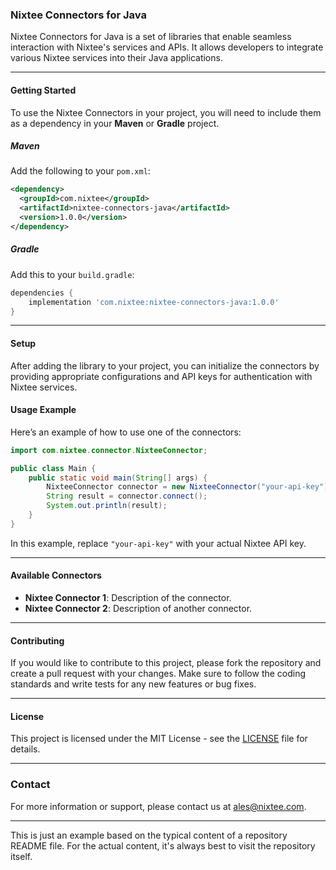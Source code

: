 ### **Nixtee Connectors for Java**

Nixtee Connectors for Java is a set of libraries that enable seamless interaction with Nixtee's services and APIs. It allows developers to integrate various Nixtee services into their Java applications.

---

#### **Getting Started**

To use the Nixtee Connectors in your project, you will need to include them as a dependency in your **Maven** or **Gradle** project.

##### **Maven**
Add the following to your `pom.xml`:
```xml
<dependency>
  <groupId>com.nixtee</groupId>
  <artifactId>nixtee-connectors-java</artifactId>
  <version>1.0.0</version>
</dependency>
```

##### **Gradle**
Add this to your `build.gradle`:
```groovy
dependencies {
    implementation 'com.nixtee:nixtee-connectors-java:1.0.0'
}
```

---

#### **Setup**

After adding the library to your project, you can initialize the connectors by providing appropriate configurations and API keys for authentication with Nixtee services.

#### **Usage Example**

Here’s an example of how to use one of the connectors:

```java
import com.nixtee.connector.NixteeConnector;

public class Main {
    public static void main(String[] args) {
        NixteeConnector connector = new NixteeConnector("your-api-key");
        String result = connector.connect();
        System.out.println(result);
    }
}
```

In this example, replace `"your-api-key"` with your actual Nixtee API key.

---

#### **Available Connectors**

- **Nixtee Connector 1**: Description of the connector.
- **Nixtee Connector 2**: Description of another connector.

---

#### **Contributing**

If you would like to contribute to this project, please fork the repository and create a pull request with your changes. Make sure to follow the coding standards and write tests for any new features or bug fixes.

---

#### **License**

This project is licensed under the MIT License - see the [LICENSE](LICENSE) file for details.

---

### **Contact**

For more information or support, please contact us at ales@nixtee.com.

---

This is just an example based on the typical content of a repository README file. For the actual content, it's always best to visit the repository itself.